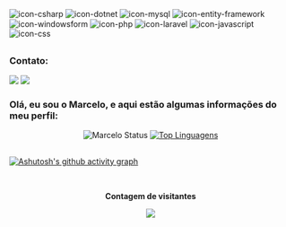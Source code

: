 <div style="display: inline_block"><br>
  <img align="center" alt="icon-csharp" src="https://img.shields.io/badge/C%23-239120?style=for-the-badge&logo=c-sharp&logoColor=white.svg">
  <img align="center" alt="icon-dotnet" src="https://img.shields.io/badge/.NET-5C2D91?style=for-the-badge&logo=.net&logoColor=white">
  <img align="center" alt="icon-mysql" src="https://img.shields.io/badge/MySQL-4479A1?style=for-the-badge&logo=mysql&logoColor=white">
  <img align="center" alt="icon-entity-framework" src="https://img.shields.io/badge/Entity%20Framework-512BD4?style=for-the-badge&logo=.net&logoColor=white">
  <img align="center" alt="icon-windowsform" src="https://img.shields.io/badge/Windows%20Form-5C2D91?style=for-the-badge&logo=.net&logoColor=white">
  <img align="center" alt="icon-php" src="https://img.shields.io/badge/PHP-777BB4?style=for-the-badge&logo=php&logoColor=white">
  <img align="center" alt="icon-laravel" src="https://img.shields.io/badge/Laravel-FF2D20?style=for-the-badge&logo=laravel&logoColor=white">
  <img align="center" alt="icon-javascript" src="https://img.shields.io/badge/JavaScript-F7DF1E?style=for-the-badge&logo=javascript&logoColor=black">
  <img align="center" alt="icon-css" src="https://img.shields.io/badge/CSS-239120?style=for-the-badge&logo=css3&logoColor=white">

</div>


##
<h3>Contato:</h3>
<div> 
  <a href="mailto:marcelomf.007@hotmail.com"><img src="https://img.shields.io/badge/-Outlook-%23333?style=for-the-badge&logo=microsoft-outlook&logoColor=white" target="_blank"></a>
  <a href="https://www.linkedin.com/in/marcelo--martins-ferreira/" target="_blank"><img src="https://img.shields.io/badge/LinkedIn-0077B5?style=for-the-badge&logo=linkedin&logoColor=white"></a> 
</div>

### Olá, eu sou o Marcelo, e aqui estão algumas informações do meu perfil:

<div align="center">
  
  ![Marcelo Status](https://github-readme-stats.vercel.app/api?username=MarceloMFerreira&show_icons=true)
  [![Top Linguagens](https://github-readme-stats.vercel.app/api/top-langs/?username=MarceloMFerreira&layout=compact)](https://github.com/anuraghazra/github-readme-stats)

</div>



##

 [![Ashutosh's github activity graph](https://github-readme-activity-graph.vercel.app/graph?username=MarceloMFerreira&bg_color=ffffff&color=007bff&line=007bff&point=007bff&area=true&hide_border=true)](https://github.com/ashutosh00710/github-readme-activity-graph)

  
 
 
  <div align="center">
    <br><p align="centre"><b>Contagem de visitantes</b></p>  
      <p align="center"><img align="center" src="https://profile-counter.glitch.me/{MarceloMFerreira}/count.svg" /></p> 
    <br>
  </div>
  
</div>
  

